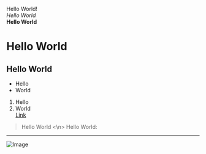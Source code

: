 Hello World!<br>
*Hello World*<br>
**Hello World**<br>
# Hello World<br>
## Hello World<br>

* Hello <br>
* World <br>
1. Hello <br>
2. World <br> 
[Link](https://mchouthai.github.io/cse15l-lab-reports/)
> Hello World <\n>
Hello World:
---

![Image](https://cdn.pixabay.com/photo/2017/09/25/13/12/cocker-spaniel-2785074__480.jpg)
